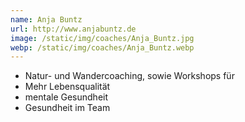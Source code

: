 ```yaml
---
name: Anja Buntz
url: http://www.anjabuntz.de
image: /static/img/coaches/Anja_Buntz.jpg
webp: /static/img/coaches/Anja_Buntz.webp
---
```


<ul><li>Natur- und Wandercoaching, sowie Workshops für</li><li>Mehr Lebensqualität</li><li>mentale Gesundheit</li><li>Gesundheit im Team</li></ul>